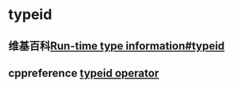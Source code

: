 # typeid



## 维基百科[Run-time type information#typeid](https://en.wikipedia.org/wiki/Run-time_type_information#typeid)



## cppreference [typeid operator](https://en.cppreference.com/w/cpp/language/typeid)